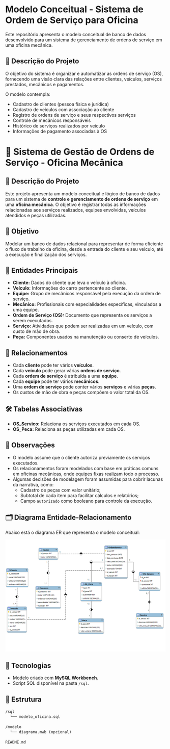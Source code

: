 # Modelo Conceitual - Sistema de Ordem de Serviço para Oficina

Este repositório apresenta o modelo conceitual de banco de dados desenvolvido para um sistema de gerenciamento de ordens de serviço em uma oficina mecânica.

## 📌 Descrição do Projeto

O objetivo do sistema é organizar e automatizar as ordens de serviço (OS), fornecendo uma visão clara das relações entre clientes, veículos, serviços prestados, mecânicos e pagamentos.

O modelo contempla:

- Cadastro de clientes (pessoa física e jurídica)
- Cadastro de veículos com associação ao cliente
- Registro de ordens de serviço e seus respectivos serviços
- Controle de mecânicos responsáveis
- Histórico de serviços realizados por veículo
- Informações de pagamento associadas à OS

# 🔧 Sistema de Gestão de Ordens de Serviço - Oficina Mecânica

## 📘 Descrição do Projeto

Este projeto apresenta um modelo conceitual e lógico de banco de dados para um sistema de **controle e gerenciamento de ordens de serviço** em uma **oficina mecânica**. O objetivo é registrar todas as informações relacionadas aos serviços realizados, equipes envolvidas, veículos atendidos e peças utilizadas.

## 🎯 Objetivo

Modelar um banco de dados relacional para representar de forma eficiente o fluxo de trabalho da oficina, desde a entrada do cliente e seu veículo, até a execução e finalização dos serviços.

## 🧱 Entidades Principais

- **Cliente:** Dados do cliente que leva o veículo à oficina.
- **Veículo:** Informações do carro pertencente ao cliente.
- **Equipe:** Grupo de mecânicos responsável pela execução da ordem de serviço.
- **Mecânico:** Profissionais com especialidades específicas, vinculados a uma equipe.
- **Ordem de Serviço (OS):** Documento que representa os serviços a serem executados.
- **Serviço:** Atividades que podem ser realizadas em um veículo, com custo de mão de obra.
- **Peça:** Componentes usados na manutenção ou conserto de veículos.

## 🔗 Relacionamentos

- Cada **cliente** pode ter vários **veículos**.
- Cada **veículo** pode gerar várias **ordens de serviço**.
- Cada **ordem de serviço** é atribuída a uma **equipe**.
- Cada **equipe** pode ter vários **mecânicos**.
- Uma **ordem de serviço** pode conter vários **serviços** e várias **peças**.
- Os custos de mão de obra e peças compõem o valor total da OS.

## 🛠️ Tabelas Associativas

- **OS_Servico:** Relaciona os serviços executados em cada OS.
- **OS_Peca:** Relaciona as peças utilizadas em cada OS.

## 📌 Observações

- O modelo assume que o cliente autoriza previamente os serviços executados.
- Os relacionamentos foram modelados com base em práticas comuns em oficinas mecânicas, onde equipes fixas realizam todo o processo.
- Algumas decisões de modelagem foram assumidas para cobrir lacunas da narrativa, como: 
  - Cadastro de peças com valor unitário;
  - Subtotal de cada item para facilitar cálculos e relatórios;
  - Campo `autorizado` como booleano para controle da execução.


## 🗂️ Diagrama Entidade-Relacionamento

Abaixo está o diagrama ER que representa o modelo conceitual:

![Modelo Conceitual - OS Oficina](os_oficina.png)



## 🧪 Tecnologias

- Modelo criado com **MySQL Workbench**.
- Script SQL disponível na pasta `/sql`.

## 📂 Estrutura

```
/sql
  └── modelo_oficina.sql

/modelo
  └── diagrama.mwb (opcional)

README.md
```

